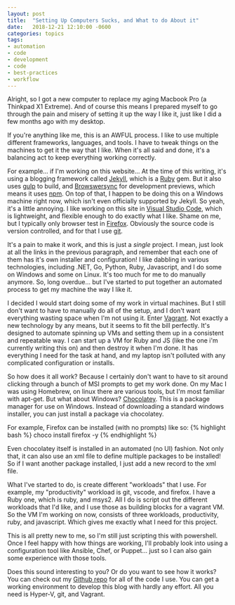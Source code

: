 ```yaml
---
layout: post
title:  "Setting Up Computers Sucks, and What to do About it"
date:   2018-12-21 12:10:00 -0600
categories: topics
tags:
- automation
- code
- development
- code
- best-practices
- workflow
---
```

Alright, so I got a new computer to replace my aging Macbook Pro (a Thinkpad X1 Extreme). And of course this means I prepared myself to go through the pain and misery of setting it up the way I like it, just like I did a few months ago with my desktop.

If you're anything like me, this is an AWFUL process. I like to use multiple different frameworks, languages, and tools. I have to tweak things on the machines to get it the way that I like. When it's all said and done, it's a balancing act to keep everything working correctly.

For example... if I'm working on this website... At the time of this writing, it's using a blogging framework called [Jekyll](https://jekyllrb.com/), which is a [Ruby](https://www.ruby-lang.org/en/) gem. But it also uses [gulp](https://gulpjs.com/) to build, and [Browswersync](https://www.browsersync.io/) for development previews, which means it uses [npm](https://www.npmjs.com/). On top of that, I happen to be doing this on a Windows machine right now, which isn't even officially supported by Jekyll. So yeah, it's a little annoying. I like working on this site in [Visual Studio Code](https://code.visualstudio.com/), which is lightweight, and flexible enough to do exactly what I like. Shame on me, but I typically only browser test in [Firefox](https://www.mozilla.org/en-US/firefox/). Obviously the source code is version controlled, and for that I use [git](https://git-scm.com/).

It's a pain to make it work, and this is just a *single* project. I mean, just look at all the links in the previous paragraph, and remember that each one of them has it's own installer and configuration! I like dabbling in various technologies, including .NET, Go, Python, Ruby, Javascript, and I do some on Windows and some on Linux. It's too much for me to do manually anymore. So, long overdue... but I've started to put together an automated process to get my machine the way I like it.

I decided I would start doing some of my work in virtual machines. But I still don't want to have to manually do all of the setup, and I don't want everything wasting space when I'm not using it. Enter [Vagrant](https://www.vagrantup.com/). Not exactly a new technology by any means, but it seems to fit the bill perfectly. It's designed to automate spinning up VMs and setting them up in a consistent and repeatable way. I can start up a VM for Ruby and JS (like the one i'm currently writing this on) and then destroy it when I'm done. It has everything I need for the task at hand, and my laptop isn't polluted with any complicated configuration or installs.

So how does it all work? Because I certainly don't want to have to sit around clicking through a bunch of MSI prompts to get my work done. On my Mac I was using Homebrew, on linux there are various tools, but I'm most familiar with apt-get. But what about Windows? [Chocolatey](https://chocolatey.org/). This is a package manager for use on Windows. Instead of downloading a standard windows installer, you can just install a package via chocolatey.

For example, Firefox can be installed (with no prompts) like so:
{% highlight bash %}
choco install firefox -y
{% endhighlight %}

Even chocolatey itself is installed in an automated (no UI) fashion. Not only that, it can also use an xml file to define multiple packages to be installed! So if I want another package installed, I just add a new record to the xml file.

What I've started to do, is create different "workloads" that I use. For example, my "productivity" workload is git, vscode, and firefox. I have a Ruby one, which is ruby, and msys2. All I do is script out the different workloads that I'd like, and I use those as building blocks for a vagrant VM. So the VM I'm working on now, consists of three workloads, productivity, ruby, and javascript. Which gives me exactly what I need for this project.

This is all pretty new to me, so I'm still just scripting this with powershell. Once I feel happy with how things are working, I'll probably look into using a configuration tool like Ansible, Chef, or Puppet... just so I can also gain some experience with those tools.

Does this sound interesting to you? Or do you want to see how it works? You can check out my [Github repo](https://github.com/thenickfish/dev-machines) for all of the code I use. You can get a working environment to develop this blog with hardly any effort. All you need is Hyper-V, git, and Vagrant.